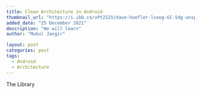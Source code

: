 ```yaml
---
title: Clean Architecture in Android
thumbnail_url: "https://i.ibb.co/vPt2SZV/dave-hoefler-lsoog-GC-5dg-unsplash.jpg" alt="dave-hoefler-lsoog-GC-5dg-unsplash"
added_date: "25 December 2021"
description: "We will learn"
author: "Mukul Jangir"

layout: post
categories: post
tags:
  - Android
  - Architecture
---
```


The Library
